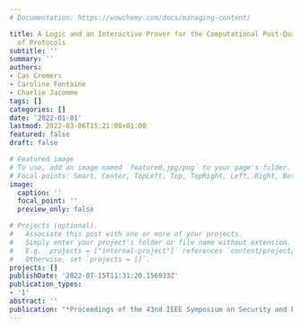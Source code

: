 ```yaml
---
# Documentation: https://wowchemy.com/docs/managing-content/

title: A Logic and an Interactive Prover for the Computational Post-Quantum Security
  of Protocols
subtitle: ''
summary: ''
authors:
- Cas Cremers
- Caroline Fontaine
- Charlie Jacomme
tags: []
categories: []
date: '2022-01-01'
lastmod: 2022-03-06T15:21:08+01:00
featured: false
draft: false

# Featured image
# To use, add an image named `featured.jpg/png` to your page's folder.
# Focal points: Smart, Center, TopLeft, Top, TopRight, Left, Right, BottomLeft, Bottom, BottomRight.
image:
  caption: ''
  focal_point: ''
  preview_only: false

# Projects (optional).
#   Associate this post with one or more of your projects.
#   Simply enter your project's folder or file name without extension.
#   E.g. `projects = ["internal-project"]` references `content/project/deep-learning/index.md`.
#   Otherwise, set `projects = []`.
projects: []
publishDate: '2022-07-15T11:31:20.156933Z'
publication_types:
- '1'
abstract: ''
publication: "*Proceedings of the 43nd IEEE Symposium on Security and Privacy (S&P'22)*"
---
```

